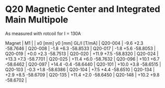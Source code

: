 Q20 Magnetic Center and Integrated Main Multipole
=================================================

As measured with rotcoil for I = 130A

Magnet  |             M1               |
        | x0 [mm]  y0 [mm] GL/I [T/mA] |
Q20-004 |    -9.6     +2.3   -58.7646  |
Q20-008 |    -1.8     +6.3   -58.8533  |
Q20-017 |    -1.8     +5.6   -58.8053  |
Q20-019 |    +0.0     +2.3   -58.7513  |
Q20-020 |   +11.9     +7.5   -58.8320  |
Q20-024 |   +13.3     +7.3   -58.7701  |
Q20-025 |   +11.4     +6.0   -58.7632  |
Q20-096 |   +10.1     +6.7   -58.6462  |
Q20-097 |   +14.4     -0.4   -58.6440  |
Q20-101 |   +10.0     +3.8   -58.6515  |
Q20-103 |    -0.3     +1.8   -58.6386  |
Q20-104 |    +7.5     +4.4   -58.6510  |
Q20-134 |    +2.9     +8.5   -58.6709  |
Q20-135 |   +11.4     +2.0   -58.6450  |
Q20-148 |   +10.2     +9.8   -58.6702  |
